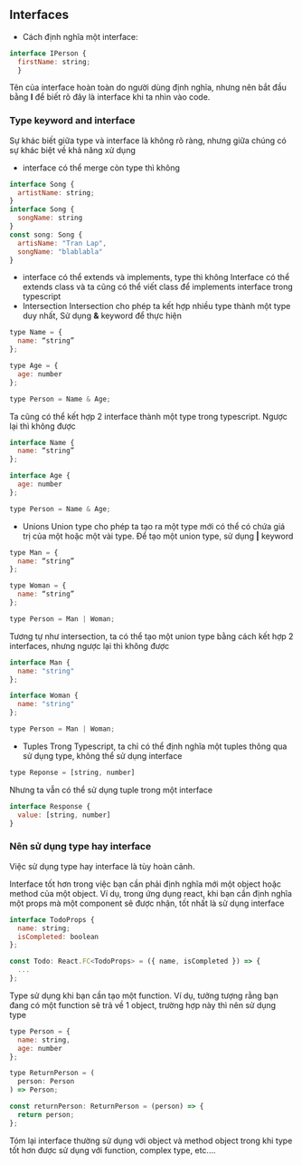 ## Interfaces 

* Cách định nghĩa một interface:
```Javascript 
interface IPerson {
  firstName: string;
  }
```
Tên của interface hoàn toàn do người dùng định nghĩa, nhưng nên bắt đầu bằng **I** để biết rõ đây là interface khi ta nhìn vào code. 

### Type keyword and interface 

Sự khác biết giữa type và interface là không rõ ràng, nhưng giữa chúng có sự khác biệt về khả năng xử dụng 
* interface có thể merge còn type thì không 
```Javascript 
interface Song {
  artistName: string;
}
interface Song {
  songName: string
}
const song: Song {
  artisName: "Tran Lap",
  songName: "blablabla"
}
```
* interface có thể extends và implements, type thì không 
Interface có thể extends class và ta cũng có thể viết class để implements interface trong typescript 
* Intersection
Intersection cho phép ta kết hợp nhiều type thành một type duy nhất, Sử dụng **&** keyword để thực hiện 
```Javascript
type Name = {
  name: “string”
};

type Age = {
  age: number
};

type Person = Name & Age;
```
Ta cũng có thể kết hợp 2 interface thành một type trong typescript. Ngược lại thì không được
```Javascript 
interface Name {
  name: “string”
};

interface Age {
  age: number
};

type Person = Name & Age;
```
* Unions 
Union type cho phép ta tạo ra một type mới có thể có chứa giá trị của một hoặc một vài type. Để tạo một union type, sử dụng **|** keyword 
```Javascript 
type Man = {
  name: “string”
};

type Woman = {
  name: “string”
};

type Person = Man | Woman;
```
Tương tự như intersection, ta có thể tạo một union type bằng cách kết hợp 2 interfaces, nhưng ngược lại thì không được 
```Javascript 
interface Man {
  name: "string"
};

interface Woman {
  name: "string"
};

type Person = Man | Woman;
```
* Tuples 
Trong Typescript, ta chỉ có thể định nghĩa một tuples thông qua sử dụng type, không thể sử dụng interface
```Javascript 
type Reponse = [string, number]
```
Nhưng ta vẫn có thể sử dụng tuple trong một interface 
```Javascript 
interface Response {
  value: [string, number]
}
```

### Nên sử dụng type hay interface 

Việc sử dụng type hay interface là tùy hoàn cảnh. 

Interface tốt hơn trong việc bạn cần phải định nghĩa mới một object hoặc method của một object. Ví dụ, trong ứng dụng react, khi bạn cần định nghĩa một props mà một component sẽ được nhận, tốt nhất là sử dụng interface 
```Javascript 
interface TodoProps {
  name: string;
  isCompleted: boolean
};

const Todo: React.FC<TodoProps> = ({ name, isCompleted }) => {
  ...
};
```
Type sử dụng khi bạn cần tạo một function. Ví dụ, tưởng tượng rằng bạn đang có một function sẽ trả về 1 object, trường hợp này thì nên sử dụng type 
```Javascript 
type Person = {
  name: string,
  age: number
};

type ReturnPerson = (
  person: Person
) => Person;

const returnPerson: ReturnPerson = (person) => {
  return person;
};
```
Tóm lại interface thường sử dụng với object và method object trong khi type tốt hơn được sử dụng với function, complex type, etc....
